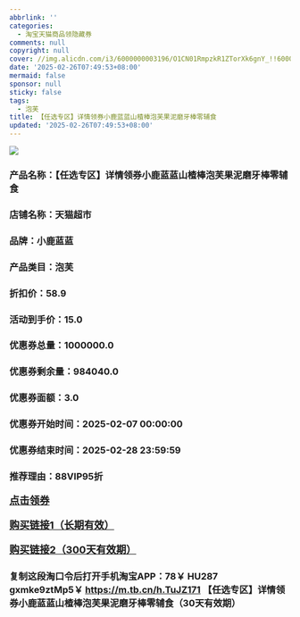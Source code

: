 ```yaml
---
abbrlink: ''
categories:
  - 淘宝天猫商品领隐藏券
comments: null
copyright: null
cover: //img.alicdn.com/i3/6000000003196/O1CN01RmpzkR1ZTorXk6gnY_!!6000000003196-0-sm.jpg
date: '2025-02-26T07:49:53+08:00'
mermaid: false
sponsor: null
sticky: false
tags:
  - 泡芙
title: 【任选专区】详情领券小鹿蓝蓝山楂棒泡芙果泥磨牙棒零辅食
updated: '2025-02-26T07:49:53+08:00'
--- 
```


![](//img.alicdn.com/i3/6000000003196/O1CN01RmpzkR1ZTorXk6gnY_!!6000000003196-0-sm.jpg)

### 产品名称：【任选专区】详情领券小鹿蓝蓝山楂棒泡芙果泥磨牙棒零辅食
### 店铺名称：天猫超市
### 品牌：小鹿蓝蓝
### 产品类目：泡芙
### 折扣价：58.9
### 活动到手价：15.0
### 优惠券总量：1000000.0
### 优惠券剩余量：984040.0
### 优惠券面额：3.0
### 优惠券开始时间：2025-02-07 00:00:00	
### 优惠券结束时间：2025-02-28 23:59:59	
### 推荐理由：88VIP95折

<p style="font-size: 18px; font-weight: bold;">
  <a href="https://uland.taobao.com/coupon/edetail?e=vYEoP0%2FEnwSlhHvvyUNXZfh8CuWt5YH5OVuOuRD5gLJMmdsrkidbOWBzzpT26idJCahxdos4jIKiIWRPncVqESLgTuSQgqOeixIuezf%2FkdWlQSySVbvQjBFJflCgkDuA2mwCY5fS7rVrTdT7cgXf6jgYSYpxmYtMmW8MANQNN4dGK7FTSL1b62sLw6HqmIR9AJxgEa%2BLMHuOKvJFlVsTLfNfXInjPDC2dIIJ3uNXh6i%2FQvo9IsQr0Jn%2F69y19sy6DIdjawiQc38E%2BdAb1JoOOlRb2OqfieCYeK9loMbNxH9OSozM0bMitP5X%2FHC7lMIKwdTDcYflJn5lBRYM90QVRw%3D%3D&traceId=21665f9817407225954674899d132c&union_lens=lensId%3AOPT%401740722606%40213117ee_0dd6_1954b271123_ad48%4001%40eyJmbG9vcklkIjo3MzM1NH0ie" target="_blank">点击领券</a>
</p>
<p style="font-size: 18px; font-weight: bold;">
  <a href="https://s.click.taobao.com/t?e=m%3D2%26s%3DQkNOZtwKIjZw4vFB6t2Z2ueEDrYVVa64K7Vc7tFgwiHjf2vlNIV67kyLuerTQxoGUQTSx8a5hQf3ID%2FV1RqsF4wnCJeELi4I%2FIEn%2BS1IjHAB0ghlTd7WlZVm%2FOAUUFw71qrpxiwMoCNxc1AtbZGVSz1as9dE8xRAUY7hrUMeysSMHuv7RoNv0Q0jFsbsQ7KWz9gdmOOVWkKePF7KxvxKxx0x6Q0O5jugxDhDrrvrrqIWh%2BUE%2Bk96FLa7tynNZ%2FTRtM7yFVcfj3Nv%2BdQcxB3rX8YJSha3z5pM4JOed0Rxa6P6jE593PamLxSHH%2Fi7BSQAxgxdTc00KD8%3D" target="_blank">购买链接1（长期有效）</a>
</p>
<p style="font-size: 18px; font-weight: bold;">
  <a href="https://s.click.taobao.com/IroMRYs" target="_blank">购买链接2（300天有效期）</a>
</p>

### 复制这段淘口令后打开手机淘宝APP：78￥ HU287 gxmke9ztMp5￥ https://m.tb.cn/h.TuJZ171  【任选专区】详情领券小鹿蓝蓝山楂棒泡芙果泥磨牙棒零辅食（30天有效期）
